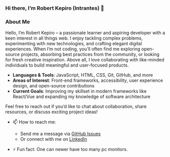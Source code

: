### Hi there, I’m Robert Kepiro (Intrantes) 👋

### About Me
Hello, I’m Robert Kepiro – a passionate learner and aspiring developer with a keen interest in all things web. 
I enjoy tackling complex problems, experimenting with new technologies, and crafting elegant digital experiences.
When I’m not coding, you’ll often find me exploring open-source projects, absorbing best practices from the community, or looking for fresh creative inspiration.
Above all, I love collaborating with like-minded individuals to build meaningful and user-focused products.


- **Languages & Tools**: JavaScript, HTML, CSS, Git, GitHub, and more
- **Areas of Interest**: Front-end frameworks, accessibility, user experience design, and open-source contributions
- **Current Goals**: Improving my skillset in modern frameworks like React/Vue and expanding my knowledge of software architecture

Feel free to reach out if you’d like to chat about collaboration, share resources, or discuss exciting project ideas!

- 📫 How to reach me:  
  - Send me a message via [GitHub Issues](https://github.com/Intrantes/Intrantes/issues)  
  - Or connect with me on [LinkedIn](www.linkedin.com/in/robert-kepiro)
    
- ⚡ Fun fact: One can newer have too many pc monitors.
